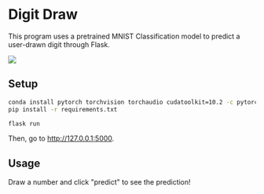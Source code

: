# Digit Draw

This program uses a pretrained MNIST Classification model to predict a user-drawn digit through Flask.

<img src="images/demo.gif">


## Setup

```bash
conda install pytorch torchvision torchaudio cudatoolkit=10.2 -c pytorch
pip install -r requirements.txt

flask run
```
Then, go to http://127.0.0.1:5000.

## Usage
Draw a number and click "predict" to see the prediction!

